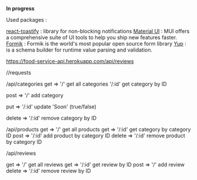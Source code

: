 **In progress**

Used packages :

[react-toastify](https://github.com/fkhadra/react-toastify) : library for non-blocking notifications
[Material UI](https://mui.com/material-ui/getting-started/overview/) : MUI offers a comprehensive suite of UI tools to help you ship new features faster.
[Formik](https://formik.org/docs/overview) : Formik is the world's most popular open source form library
[Yup](https://github.com/jquense/yup) : is a schema builder for runtime value parsing and validation.

https://food-service-api.herokuapp.com/api/reviews

//requests

/api/categories
get =>
'/' get all categories
'/:id' get category by ID

post =>
'/' add category

put =>
'/:id' update 'Soon' (true/false)

delete =>
'/:id' remove category by ID

/api/products
get => '/' get all products
get => '/:id' get category by category ID
post => '/:id' add product by category ID
delete => '/:id' remove product by category ID

/api/reviews

get => '/' get all reviews
get => '/:id' get review by ID
post => '/' add review
delete => '/:id' remove review by ID
